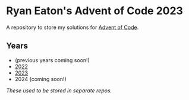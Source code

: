 # Ryan Eaton's Advent of Code 2023
A repository to store my solutions for [Advent of Code](https://adventofcode.com/).

## Years
 - (previous years coming soon!)
 - [2022](2022/README.md)
 - [2023](2023/readme.md)
 - 2024 (coming soon!)

 *These used to be stored in separate repos.*